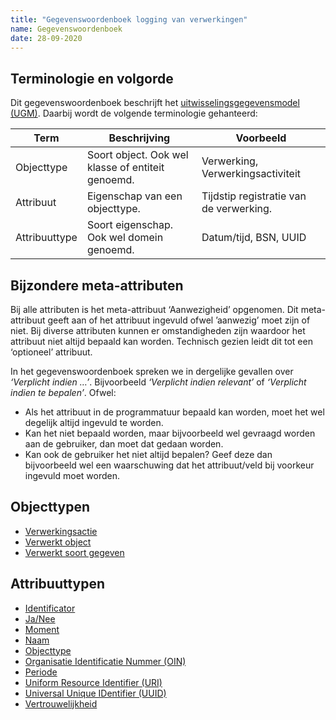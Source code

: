 ```yaml
---
title: "Gegevenswoordenboek logging van verwerkingen"
name: Gegevenswoordenboek
date: 28-09-2020
---
```

## Terminologie en volgorde
Dit gegevenswoordenboek beschrijft het [uitwisselingsgegevensmodel (UGM)](../gegevensmodel/uitwisselingsgegevensmodel/readme.md). Daarbij wordt de volgende terminologie gehanteerd:

|Term|Beschrijving|Voorbeeld|
|--|--|--|
|Objecttype|Soort object. Ook wel klasse of entiteit genoemd.|Verwerking, Verwerkingsactiviteit|
|Attribuut|Eigenschap van een objecttype.|Tijdstip registratie van de verwerking.|
|Attribuuttype|Soort eigenschap. Ook wel domein genoemd.|Datum/tijd, BSN, UUID|

## Bijzondere meta-attributen
Bij alle attributen is het meta-attribuut ‘Aanwezigheid’ opgenomen. Dit meta-attribuut geeft aan of het attribuut ingevuld ofwel ’aanwezig’ moet zijn of niet. Bij diverse attributen kunnen er omstandigheden zijn waardoor het attribuut niet altijd bepaald kan worden. Technisch gezien leidt dit tot een ‘optioneel’ attribuut.

In het gegevenswoordenboek spreken we in dergelijke gevallen over *‘Verplicht indien …’*. Bijvoorbeeld *‘Verplicht indien relevant’* of *‘Verplicht indien te bepalen’*. Ofwel:
-	Als het attribuut in de programmatuur bepaald kan worden, moet het wel degelijk altijd ingevuld te worden.
-	Kan het niet bepaald worden, maar bijvoorbeeld wel gevraagd worden aan de gebruiker, dan moet dat gedaan worden.
-	Kan ook de gebruiker het niet altijd bepalen? Geef deze dan bijvoorbeeld wel een waarschuwing dat het attribuut/veld bij voorkeur ingevuld moet worden.

## Objecttypen
- [Verwerkingsactie](./objecttypen/Verwerkingsactie.md)
- [Verwerkt object](./objecttypen/Verwerkt_object.md)
- [Verwerkt soort gegeven](./objecttypen/Verwerkt_soort_gegeven.md)

## Attribuuttypen
- [Identificator](./attribuuttypen/Identificator.md)
- [Ja/Nee](./attribuuttypen/Ja_Nee.md)
- [Moment](./attribuuttypen/Moment.md)
- [Naam](./attribuuttypen/Naam.md)
- [Objecttype](./attribuuttypen/Objecttype.md)
- [Organisatie Identificatie Nummer (OIN)](./attribuuttypen/OIN.md)
- [Periode](./attribuuttypen/Periode.md)
- [Uniform Resource Identifier (URI)](./attribuuttypen/URI.md)
- [Universal Unique IDentifier (UUID)](./attribuuttypen/UUID.md)
- [Vertrouwelijkheid](./attribuuttypen/Vertrouwelijkheid.md)

